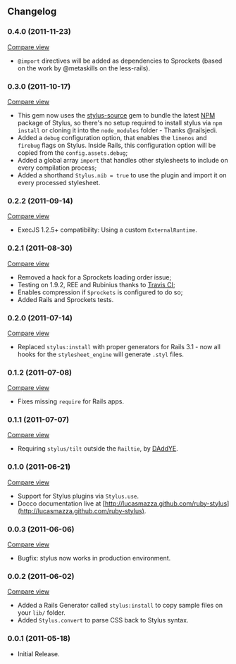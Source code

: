 ## Changelog

### 0.4.0 (2011-11-23)
[Compare view](https://github.com/lucasmazza/ruby-stylus/compare/v0.3.0...v.0.4.0)

* `@import` directives will be added as dependencies to Sprockets (based on the work by @metaskills on the less-rails).

### 0.3.0 (2011-10-17)
[Compare view](https://github.com/lucasmazza/ruby-stylus/compare/v0.2.2...v.0.3.0)

* This gem now uses the [stylus-source](https://github.com/railsjedi/ruby-stylus-source) gem to bundle the latest [NPM](http://search.npmjs.org/#/stylus) package of Stylus, so there's no setup required to install stylus via `npm install` or cloning it into the `node_modules` folder - Thanks @railsjedi.
* Added a `debug` configuration option, that enables the `linenos` and `firebug` flags on Stylus. Inside Rails, this configuration option will be copied from the `config.assets.debug`;
* Added a global array `import` that handles other stylesheets to include on every compilation process;
* Added a shorthand `Stylus.nib = true` to use the plugin and import it on every processed stylesheet.

### 0.2.2 (2011-09-14)
[Compare view](https://github.com/lucasmazza/ruby-stylus/compare/v0.2.1...v0.2.2)

* ExecJS 1.2.5+ compatibility: Using a custom `ExternalRuntime`.

### 0.2.1 (2011-08-30)
[Compare view](https://github.com/lucasmazza/ruby-stylus/compare/v0.2.0...v0.2.1)

* Removed a hack for a Sprockets loading order issue;
* Testing on 1.9.2, REE and Rubinius thanks to [Travis CI](travis-ci.org/#!/lucasmazza/ruby-stylus);
* Enables compression if `Sprockets` is configured to do so;
* Added Rails and Sprockets tests.

### 0.2.0 (2011-07-14)
[Compare view](https://github.com/lucasmazza/ruby-stylus/compare/v0.1.2...v0.2.0)

* Replaced `stylus:install` with proper generators for Rails 3.1 - now all hooks for the `stylesheet_engine` will generate `.styl` files.

### 0.1.2 (2011-07-08)
[Compare view](https://github.com/lucasmazza/ruby-stylus/compare/v0.1.1...v0.1.2)

* Fixes missing `require` for Rails apps.

### 0.1.1 (2011-07-07)
[Compare view](https://github.com/lucasmazza/ruby-stylus/compare/v0.1.0...v0.1.1)

* Requiring `stylus/tilt` outside the `Railtie`, by [DAddYE](https://github.com/DAddYE).

### 0.1.0 (2011-06-21)
[Compare view](https://github.com/lucasmazza/ruby-stylus/compare/v0.0.3...v0.1.0)

* Support for Stylus plugins via `Stylus.use`.
* Docco documentation live at [http://lucasmazza.github.com/ruby-stylus](http://lucasmazza.github.com/ruby-stylus).


### 0.0.3 (2011-06-06)
[Compare view](https://github.com/lucasmazza/ruby-stylus/compare/v0.0.2...v0.0.3)

* Bugfix: stylus now works in production environment.

### 0.0.2 (2011-06-02)
[Compare view](https://github.com/lucasmazza/ruby-stylus/compare/v0.0.1...v0.0.2)

* Added a Rails Generator called `stylus:install` to copy sample files on your `lib/` folder.
* Added `Stylus.convert` to parse CSS back to Stylus syntax.

### 0.0.1 (2011-05-18)
* Initial Release.
